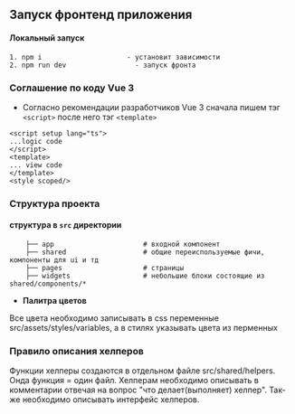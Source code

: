## Запуск фронтенд приложения

#### Локальный запуск

```
1. npm i                     - установит зависимости
2. npm run dev                 - запуск фронта
```

### Соглашение по коду Vue 3

- Согласно рекомендации разработчиков Vue 3 сначала пишем тэг `<script>` после него тэг `<template> `

```
<script setup lang="ts">
...logic code
</script>
<template>
... view code
</template>
<style scoped/>
```

### Структура проекта

#### структура в `src` директории 

```
    ├── app                      # входной компонент
    ├── shared                   # общие переиспользуемые фичи, компоненты для ui и тд
    ├── pages                    # страницы
    ├── widgets                  # небольшие блоки состоящие из shared/components/*
```

- **Палитра цветов**

Все цвета необходимо записывать в css переменные src/assets/styles/variables, а в стилях указывать цвета из перменных

### Правило описания хелперов 

Функции хелперы создаются в отдельном файле src/shared/helpers.
Онда функция = один файл.
Хелперам необходимо описывать в комментарии отвечая на вопрос "что делает(выполняет) хелпер".
Так-же необходимо описывать интерфейс хелперов.
